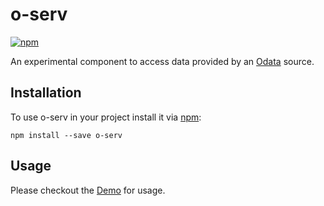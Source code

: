 # o-serv

[![npm](https://img.shields.io/npm/v/o-serv.svg)]()

An experimental component to access data provided by an [Odata](http://www.odata.org/) source.

## Installation
To use o-serv in your project install it via [npm](https://www.npmjs.com/package/o-serv):
```
npm install --save o-serv
```

## Usage

Please checkout the [Demo](https://github.com/phreis/o-serv/blob/master/demo/src/index.ts) for usage.



